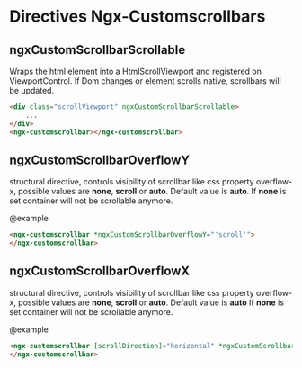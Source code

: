 # Directives Ngx-Customscrollbars

## ngxCustomScrollbarScrollable

Wraps the html element into a HtmlScrollViewport and registered on ViewportControl. If Dom changes or element scrolls native, scrollbars will be updated.

```html
<div class="scrollViewport" ngxCustomScrollbarScrollable>
    ...
</div>
<ngx-customscrollbar></ngx-customscrollbar>
```

## ngxCustomScrollbarOverflowY

structural directive, controls visibility of scrollbar like css property overflow-x, possible
values are **none**, **scroll** or **auto**. Default value is **auto**. If **none** is set container will not be scrollable anymore.

@example
```html
<ngx-customscrollbar *ngxCustomScrollbarOverflowY="'scroll'">
</ngx-customscrollbar>
```

## ngxCustomScrollbarOverflowX

structural directive, controls visibility of scrollbar like css property overflow-x, possible
values are **none**, **scroll** or **auto**. Default value is **auto**
If **none** is set container will not be scrollable anymore.

@example
```html
<ngx-customscrollbar [scrollDirection]="horizontal" *ngxCustomScrollbarOverflowX="'scroll'">
</ngx-customscrollbar>
```